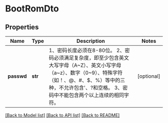 # BootRomDto

## Properties
Name | Type | Description | Notes
------------ | ------------- | ------------- | -------------
**passwd** | **str** | 1、密码长度必须在8-80位。 2、密码必须满足复杂度，即至少包含英文大写字母（A~Z）、英文小写字母（a~z）、数字（0~9）、特殊字符（如！、@、#、$、%）等中的三种，不允许包含&#39;、?和空格。 3、密码中不能包含两个以上连续的相同字符。  | [optional] 

[[Back to Model list]](../README.md#documentation-for-models) [[Back to API list]](../README.md#documentation-for-api-endpoints) [[Back to README]](../README.md)


